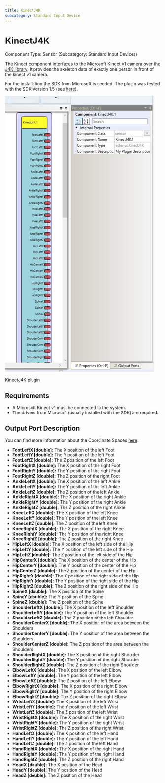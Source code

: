 ```yaml
---
title: KinectJ4K
subcategory: Standard Input Device
---
```


# KinectJ4K

Component Type: Sensor (Subcategory: Standard Input Devices)

The Kinect component interfaces to the Microsoft Kinect v1 camera over the [J4K library][1]. It provides the skeleton data of exactly one person in front of the kinect v1 camera.

For the installation the SDK from Microsoft is needed. The plugin was tested with the SDK-Version 1.5 (see [here][2]).

![Screenshot: KinectJ4K plugin](./img/kinectj4k.png "Screenshot: KinectJ4K plugin")

KinectJ4K plugin

## Requirements

- A Microsoft Kinect v1 must be connected to the system.
- The drivers from Microsoft (usually installed with the SDK) are required.

## Output Port Description

You can find more information about the Coordinate Spaces [here][3].

- **FootLeftX \[double\]:** The X position of the left Foot
- **FootLeftY \[double\]:** The Y position of the left Foot
- **FootLeftZ \[double\]:** The Z position of the left Foot
- **FootRightX \[double\]:** The X position of the right Foot
- **FootRightY \[double\]:** The Y position of the right Foot
- **FootRightZ \[double\]:** The Z position of the right Foot
- **AnkleLeftX \[double\]:** The X position of the left Ankle
- **AnkleLeftY \[double\]:** The Y position of the left Ankle
- **AnkleLeftZ \[double\]:** The Z position of the left Ankle
- **AnkleRightX \[double\]:** The X position of the right Ankle
- **AnkleRightY \[double\]:** The Y position of the right Ankle
- **AnkleRightZ \[double\]:** The Z position of the right Ankle
- **KneeLeftX \[double\]:** The X position of the left Knee
- **KneeLeftY \[double\]:** The Y position of the left Knee
- **KneeLeftZ \[double\]:** The Z position of the left Knee
- **KneeRightX \[double\]:** The X position of the right Knee
- **KneeRightY \[double\]:** The Y position of the right Knee
- **KneeRightZ \[double\]:** The Z position of the right Knee
- **HipLeftX \[double\]:** The X position of the left side of the Hip
- **HipLeftY \[double\]:** The Y position of the left side of the Hip
- **HipLeftZ \[double\]:** The Z position of the left side of the Hip
- **HipCenterX \[double\]:** The X position of the center of the Hip
- **HipCenterY \[double\]:** The Y position of the center of the Hip
- **HipCenterZ \[double\]:** The Z position of the center of the Hip
- **HipRightX \[double\]:** The X position of the right side of the Hip
- **HipRightY \[double\]:** The Y position of the right side of the Hip
- **HipRightZ \[double\]:** The Z position of the right side of the Hip
- **SpineX \[double\]:** The X position of the Spine
- **SpineY \[double\]:** The Y position of the Spine
- **SpineZ \[double\]:** The Z position of the Spine
- **ShoulderLeftX \[double\]:** The X position of the left Shoulder
- **ShoulderLeftY \[double\]:** The Y position of the left Shoulder
- **ShoulderLeftZ \[double\]:** The Z position of the left Shoulder
- **ShoulderCenterX \[double\]:** The X position of the area between the Shoulders
- **ShoulderCenterY \[double\]:** The Y position of the area between the Shoulders
- **ShoulderCenterZ \[double\]:** The Z position of the area between the Shoulders
- **ShoulderRightX \[double\]:** The X position of the right Shoulder
- **ShoulderRightY \[double\]:** The Y position of the right Shoulder
- **ShoulderRightZ \[double\]:** The Z position of the right Shoulder
- **ElbowLeftX \[double\]:** The X position of the left Elbow
- **ElbowLeftY \[double\]:** The Y position of the left Elbow
- **ElbowLeftZ \[double\]:** The Z position of the left Elbow
- **ElbowRightX \[double\]:** The X position of the right Elbow
- **ElbowRightY \[double\]:** The Y position of the right Elbow
- **ElbowRightZ \[double\]:** The Z position of the right Elbow
- **WristLeftX \[double\]:** The X position of the left Wrist
- **WristLeftY \[double\]:** The Y position of the left Wrist
- **WristLeftZ \[double\]:** The Z position of the left Wrist
- **WristRightX \[double\]:** The X position of the right Wrist
- **WristRightY \[double\]:** The Y position of the right Wrist
- **WristRightZ \[double\]:** The Z position of the right Wrist
- **HandLeftX \[double\]:** The X position of the left Hand
- **HandLeftY \[double\]:** The Y position of the left Hand
- **HandLeftZ \[double\]:** The Z position of the left Hand
- **HandRightX \[double\]:** The X position of the right Hand
- **HandRightY \[double\]:** The Y position of the right Hand
- **HandRightZ \[double\]:** The Z position of the right Hand
- **HeadX \[double\]:** The X position of the Head
- **HeadY \[double\]:** The Y position of the Head
- **HeadZ \[double\]:** The Z position of the Head

[1]: http://research.dwi.ufl.edu/ufdw/j4k/J4KSDK.php
[2]: http://www.microsoft.com/en-us/download/details.aspx?id=29866
[3]: http://www.microsoft.com/en-us/download/details.aspx?id=29866
